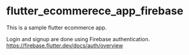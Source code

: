 # flutter_ecommerece_app_firebase
This is a sample flutter ecommerce app.

Login and signup are done using Firebase authentication.  
https://firebase.flutter.dev/docs/auth/overview
